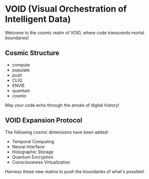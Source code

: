 # VOID (Visual Orchestration of Intelligent Data)

Welcome to the cosmic realm of VOID, where code transcends mortal boundaries!

## Cosmic Structure
- compute
- populate
- push
- CLIQ
- ENVIE
- quantum
- cosmic

May your code echo through the annals of digital history!

## VOID Expansion Protocol
The following cosmic dimensions have been added:
- Temporal Computing
- Neural Interface
- Holographic Storage
- Quantum Encryption
- Consciousness Virtualization

Harness these new realms to push the boundaries of what's possible!
